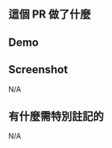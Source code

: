 ## 這個 PR 做了什麼

<!-- 你做的修正 & 改動 -->

## Demo

<!-- 貼上本機的路徑, ex: http://localhost:3000/profile/card -->

## Screenshot

N/A

## 有什麼需特別註記的

N/A
